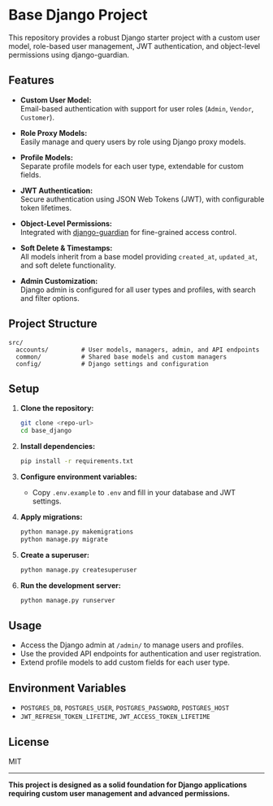 # Base Django Project

This repository provides a robust Django starter project with a custom user model, role-based user management, JWT authentication, and object-level permissions using django-guardian.

## Features

- **Custom User Model:**  
  Email-based authentication with support for user roles (`Admin`, `Vendor`, `Customer`).

- **Role Proxy Models:**  
  Easily manage and query users by role using Django proxy models.

- **Profile Models:**  
  Separate profile models for each user type, extendable for custom fields.

- **JWT Authentication:**  
  Secure authentication using JSON Web Tokens (JWT), with configurable token lifetimes.

- **Object-Level Permissions:**  
  Integrated with [django-guardian](https://django-guardian.readthedocs.io/) for fine-grained access control.

- **Soft Delete & Timestamps:**  
  All models inherit from a base model providing `created_at`, `updated_at`, and soft delete functionality.

- **Admin Customization:**  
  Django admin is configured for all user types and profiles, with search and filter options.

## Project Structure

```
src/
  accounts/         # User models, managers, admin, and API endpoints
  common/           # Shared base models and custom managers
  config/           # Django settings and configuration
```

## Setup

1. **Clone the repository:**
   ```sh
   git clone <repo-url>
   cd base_django
   ```

2. **Install dependencies:**
   ```sh
   pip install -r requirements.txt
   ```

3. **Configure environment variables:**
   - Copy `.env.example` to `.env` and fill in your database and JWT settings.

4. **Apply migrations:**
   ```sh
   python manage.py makemigrations
   python manage.py migrate
   ```

5. **Create a superuser:**
   ```sh
   python manage.py createsuperuser
   ```

6. **Run the development server:**
   ```sh
   python manage.py runserver
   ```

## Usage

- Access the Django admin at `/admin/` to manage users and profiles.
- Use the provided API endpoints for authentication and user registration.
- Extend profile models to add custom fields for each user type.

## Environment Variables

- `POSTGRES_DB`, `POSTGRES_USER`, `POSTGRES_PASSWORD`, `POSTGRES_HOST`
- `JWT_REFRESH_TOKEN_LIFETIME`, `JWT_ACCESS_TOKEN_LIFETIME`

## License

MIT

---

**This project is designed as a solid foundation for Django applications requiring custom user management and advanced permissions.**